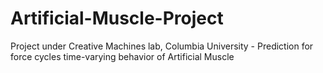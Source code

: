 # Artificial-Muscle-Project
Project under Creative Machines lab, Columbia University - Prediction for force cycles time-varying behavior of Artificial Muscle
